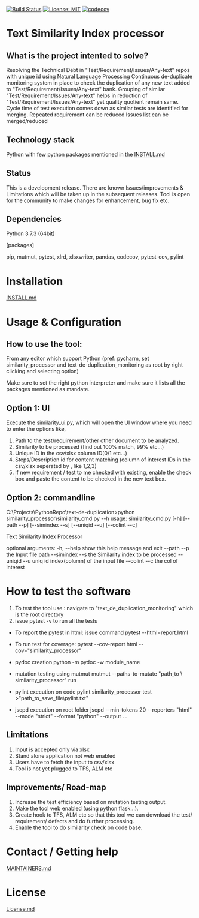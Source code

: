 [![Build Status](https://travis-ci.com/philips-software/TextSimilarityProcessor.svg?branch=master)](https://travis-ci.com/philips-software/TextSimilarityProcessor)
[![License: MIT](https://img.shields.io/badge/License-MIT-yellow.svg)](https://opensource.org/licenses/MIT)
[![codecov](https://codecov.io/gh/bkk003/TextSimilarityProcessor/branch/master/graph/badge.svg)](https://codecov.io/gh/bkk003/TextSimilarityProcessor)


Text Similarity Index processor
====================
What is the project intented to solve?
--------
Resolving the Technical Debt in "Test/Requirement/Issues/Any-text" repos with unique id using Natural Language Processing Continuous 
de-duplicate monitoring system in place to check the duplication of any new text added to "Test/Requirement/Issues/Any-text" bank. 
Grouping of similar "Test/Requirement/Issues/Any-text" helps in reduction of "Test/Requirement/Issues/Any-text" yet quality quotient remain same.  
Cycle time of test execution comes down as similar tests are identified for merging. 
Repeated requirement can be reduced Issues list can be merged/reduced


Technology stack 
--------
Python with few python packages mentioned in the [INSTALL.md](INSTALL.md) 

Status 
-------- 
This is a development release. There are known Issues/improvements & Limitations which will be taken up in the subsequent releases. Tool is open for the community to make changes for enhancement, bug fix etc.

Dependencies
--------
Python 3.7.3 (64bit)
 
[packages]

pip,
mutmut,
pytest,
xlrd,
xlsxwriter,
pandas,
codecov,
pytest-cov,
pylint

Installation
====================
[INSTALL.md](INSTALL.md) 

Usage & Configuration
====================
How to use the tool:
--------

From any editor which support Python (pref: pycharm, set similarity_processor and text-de-duplication_monitoring as root by
right clicking and selecting option)

Make sure to set the right python interpreter and make sure it lists all the packages mentioned as mandate.

Option 1: UI
--------
Execute the similarity_ui.py, which will open the UI window where you need to enter the options like,

1. Path to the test/requirement/other other document to be analyzed.
2. Similarity to be processed (find out 100% match, 99% etc...)
3. Unique ID in the csv/xlsx column ID(0/1 etc...)
4. Steps/Description id for content matching (column of interest IDs in the csv/xlsx seperated by , like 1,2,3)
5. If new requirement / test to me checked with existing, enable the check box and paste the content to be checked in
the new text box.

Option 2: commandline
--------
C:\Projects\PythonRepo\text-de-duplication>python similarity_processor\similarity_cmd.py --h
usage: similarity_cmd.py [-h] [--path --p] [--simindex --s] [--uniqid --u]
                     [--colint --c]

Text Similarity Index Processor

optional arguments:
  -h, --help      show this help message and exit
  --path --p      the Input file path
  --simindex --s  the Similarity index to be processed
  --uniqid --u    uniq id index(column) of the input file
  --colint --c    the col of interest
 


How to test the software
====================
1. To test the tool use : navigate to "text_de_duplication_monitoring" which is the root directory
2. issue pytest -v to run all the tests

- To report the pytest in html:
issue command pytest --html=report.html

- To run test for coverage:
pytest --cov-report html --cov="similarity_processor"

- pydoc creation 
python -m pydoc -w module_name

- mutation testing using mutmut
mutmut --paths-to-mutate "path_to \ similarity_processor" run

- pylint execution on code
pylint similarity_processor test >"path_to_save_file\pylint.txt"

- jscpd execution on root folder
jscpd --min-tokens 20 --reporters "html" --mode "strict" --format "python" --output . .

Limitations
--------
1. Input is accepted only via xlsx
2. Stand alone application not web enabled
3. Users have to fetch the input to csv/xlsx
4. Tool is not yet plugged to TFS, ALM etc


Improvements/ Road-map
--------
1. Increase the test efficiency based on mutation testing output.
2. Make the tool web enabled (using python flask...).
3. Create hook to TFS, ALM etc so that this tool we can download the test/ requirement/ defects
and do further processing.
4. Enable the tool to do similarity check on code base.


Contact / Getting help
====================
[MAINTAINERS.md](MAINTAINERS.md) 

License
====================
[License.md](LICENSE.md) 
